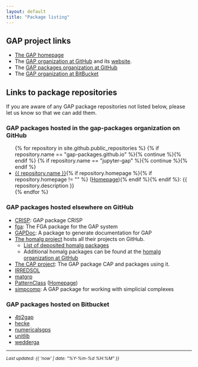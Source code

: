 ```yaml
---
layout: default
title: "Package listing"
---
```

## GAP project links

* [The GAP homepage](http://www.gap-system.org/)
* The [GAP organization at GitHub](https://github.com/gap-system) and its [website](https://gap-system.github.io).
* The [GAP packages organization at GitHub](https://github.com/gap-packages)
* The [GAP organization at BitBucket](https://bitbucket.org/gap-system/)

## Links to package repositories

If you are aware of any GAP package repositories not listed below, please
let us know so that we can add them.

### GAP packages hosted in the gap-packages organization on GitHub

<ul>
{% for repository in site.github.public_repositories %}
{% if repository.name == "gap-packages.github.io" %}{% continue %}{% endif %}
{% if repository.name == "jupyter-gap" %}{% continue %}{% endif %}
<li><a href="{{ repository.html_url }}">{{ repository.name }}</a>{% if repository.homepage %}{% if repository.homepage != "" %} (<a href="{{ repository.homepage }}">Homepage</a>){% endif %}{% endif %}:
{{ repository.description }}</li>
{% endfor %}
</ul>

### GAP packages hosted elsewhere on GitHub

* [CRISP](https://github.com/bh11/crisp): GAP package CRISP
* [fga](https://github.com/chsievers/fga):  The FGA package for the GAP system
* [GAPDoc](https://github.com/frankluebeck/GAPDoc): A package to generate documentation for GAP
* [The homalg project](http://homalg-project.github.io/) hosts all their projects on GitHub.
  * [List of deposited homalg packages](http://homalg-project.github.io/homalg_project/)
  * Additional homalg packages can be found at the [homalg organization at GitHub](https://github.com/homalg-project)
* [The CAP project](http://homalg-project.github.io/CAP_project/): The GAP package CAP and packages using it.
* [IRREDSOL](https://github.com/bh11/irredsol)
* [matgrp](https://github.com/hulpke/matgrp/)
* [PatternClass](https://github.com/ruthhoffmann/PatternClass) ([Homepage](http://ruthhoffmann.github.io/PatternClass/))
* [simpcomp](https://github.com/simpcomp-team/simpcomp):  A GAP package for working with simplicial complexes

### GAP packages hosted on Bitbucket

* [4ti2gap](https://bitbucket.org/gap-system/4ti2gap)
* [hecke](https://bitbucket.org/gap-system/hecke)
* [numericalsgps](https://bitbucket.org/gap-system/numericalsgps)
* [unitlib](https://bitbucket.org/gap-system/unitlib)
* [wedderga](https://bitbucket.org/gap-system/wedderga)

---

<small><em>Last updated: {{ 'now' | date: "%Y-%m-%d %H:%M" }}</em></small>
